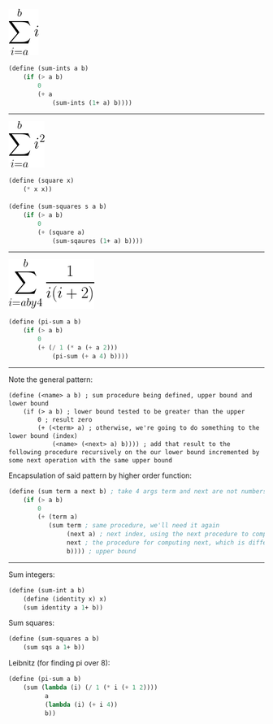 ![alt text](gif.gif)
```scheme
(define (sum-ints a b)
    (if (> a b)
        0
        (+ a
            (sum-ints (1+ a) b))))
```
---
![alt text](gif2.gif)
```scheme
(define (square x)
    (* x x))

(define (sum-squares s a b)
    (if (> a b)
        0
        (+ (square a)
            (sum-sqaures (1+ a) b))))
```
---
![alt text](leibnitz.gif)
```scheme
(define (pi-sum a b)
    (if (> a b)
        0
        (+ (/ 1 (* a (+ a 2)))
            (pi-sum (+ a 4) b))))
```
---

Note the general pattern:

```
(define (<name> a b) ; sum procedure being defined, upper bound and lower bound
    (if (> a b) ; lower bound tested to be greater than the upper
        0 ; result zero
        (+ (<term> a) ; otherwise, we're going to do something to the lower bound (index)
            (<name> (<next> a) b)))) ; add that result to the following procedure recursively on the our lower bound incremented by some next operation with the same upper bound
```

Encapsulation of said pattern by higher order function:

```scheme
(define (sum term a next b) ; take 4 args term and next are not numbers, these are procedures
    (if (> a b)
        0
        (+ (term a)
           (sum term ; same procedure, we'll need it again
                (next a) ; next index, using the next procedure to computer it
                next ; the procedure for computing next, which is different from next index
                b)))) ; upper bound
```
---

Sum integers:

```scheme
(define (sum-int a b)
    (define (identity x) x)
    (sum identity a 1+ b))
```

Sum squares:

```scheme
(define (sum-squares a b)
    (sum sqs a 1+ b))
```

Leibnitz (for finding pi over 8):

```scheme
(define (pi-sum a b)
    (sum (lambda (i) (/ 1 (* i (+ 1 2))))
          a
          (lambda (i) (+ i 4))
          b))
```
